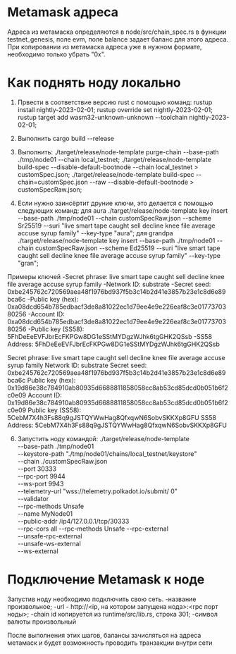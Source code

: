 # Metamask адреса

Адреса из метамаска определяются в node/src/chain_spec.rs в функции testnet_genesis, поле evm, поле balance задает баланс для этого адреса.
При копировании из метамаска адреса уже в нужном формате, необходимо только убрать "0x".



# Как поднять ноду локально

1) Првести в соответствие версию rust с помощью команд: 
  rustup install nightly-2023-02-01; 
  rustup override set nightly-2023-02-01; 
  rustup target add wasm32-unknown-unknown --toolchain nightly-2023-02-01;

2) Выполнить cargo build --release

3) Выполнить: 
  ./target/release/node-template purge-chain --base-path ./tmp/node01 --chain local_testnet;
  ./target/release/node-template build-spec --disable-default-bootnode --chain local_testnet > customSpec.json;
  ./target/release/node-template build-spec --chain=customSpec.json --raw --disable-default-bootnode > customSpecRaw.json;

4) Если нужно заинсёртит друние ключи, это делается с помощью следующих команд: 
для aura ./target/release/node-template key insert  --base-path ./tmp/node01  --chain customSpecRaw.json  --scheme Sr25519  --suri "live smart tape caught sell decline knee file average accuse syrup family"  --key-type "aura"; 
для grandpa ./target/release/node-template key insert  --base-path ./tmp/node01  --chain customSpecRaw.json  --scheme Ed25519  --suri "live smart tape caught sell decline knee file average accuse syrup family"  --key-type "gran";

Примеры ключей 
  -Secret phrase:       live smart tape caught sell decline knee file average accuse syrup family 
  -Network ID:        substrate 
  -Secret seed:       0xbe245762c720569aea48f1976bd937f5b3c14b2d41e3857b23e1c8d6e89bca6c 
  -Public key (hex):  0xa08dcd654b785edbacf3de8a81022ec1d79ee4e9e226eaf8c3e0177370380256 
  -Account ID:        0xa08dcd654b785edbacf3de8a81022ec1d79ee4e9e226eaf8c3e0177370380256 
  -Public key (SS58): 5FhDeEeEVFJbrEcFKPGw8DG1eSStMYDgzWJhk6tgGHK2QSsb 
  -SS58 Address:      5FhDeEeEVFJbrEcFKPGw8DG1eSStMYDgzWJhk6tgGHK2QSsb 


Secret phrase:       live smart tape caught sell decline knee file average accuse syrup family 
  Network ID:        substrate 
  Secret seed:       0xbe245762c720569aea48f1976bd937f5b3c14b2d41e3857b23e1c8d6e89bca6c 
  Public key (hex):  0x19d86e38c784910ab80935d6688811858058cc8ab53cd85dcd0b051b6f2c0e09 
  Account ID:        0x19d86e38c784910ab80935d6688811858058cc8ab53cd85dcd0b051b6f2c0e09 
  Public key (SS58): 5CebM7X4h3Fs88q9gJSTQYWwHag8QfxqwN6SobvSKKXp8GFU 
  SS58 Address:      5CebM7X4h3Fs88q9gJSTQYWwHag8QfxqwN6SobvSKKXp8GFU 

6) Запустить ноду командой: 
./target/release/node-template \
  --base-path ./tmp/node01 \
  --keystore-path "./tmp/node01/chains/local_testnet/keystore" \
  --chain ./customSpecRaw.json \
  --port 30333 \
  --rpc-port 9944 \
  --ws-port 9943 \
  --telemetry-url "wss://telemetry.polkadot.io/submit/ 0" \
  --validator \
  --rpc-methods Unsafe \
  --name MyNode01 \
  --public-addr /ip4/127.0.0.1/tcp/30333 \
  --rpc-cors all 
  --rpc-methods Unsafe 
  --rpc-external \
  --unsafe-rpc-external \
  --unsafe-ws-external \
  --ws-external 




# Подключение Metamask к ноде

Запустив ноду необходимо подключить свою сеть.
-название произвольное;
-url - http://<ip, на котором запущена нода>:<rpc порт ноды>;
-chain id копируется из runtime/src/lib.rs, строка 301;
-символ валюты произвольный


После выполнения этих шагов, балансы зачисляться на адреса метамаск и будет возможность проводить транзакции внутри сети
